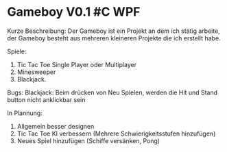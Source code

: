 # Gameboy V0.1 #C WPF
Kurze Beschreibung:
Der Gameboy ist ein Projekt an dem ich stätig arbeite, der Gameboy besteht aus mehreren kleineren Projekte die ich erstellt habe.

Spiele:
1) Tic Tac Toe Single Player oder Multiplayer
2) Minesweeper
3) Blackjack.

Bugs:
Blackjack: Beim drücken von Neu Spielen, werden die Hit und Stand button nicht anklickbar sein

In Plannung:
1) Allgemein besser designen
2) Tic Tac Toe KI verbessern (Mehrere Schwierigkeitsstufen hinzufügen)
3) Neues Spiel hinzufügen (Schiffe versänken, Pong)
